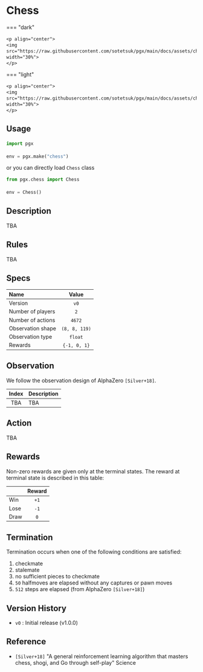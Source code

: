# Chess

=== "dark" 

    <p align="center">
    <img src="https://raw.githubusercontent.com/sotetsuk/pgx/main/docs/assets/chess_dark.gif" width="30%">
    </p>

=== "light" 

    <p align="center">
    <img src="https://raw.githubusercontent.com/sotetsuk/pgx/main/docs/assets/chess_light.gif" width="30%">
    </p>

## Usage

```py
import pgx

env = pgx.make("chess")
```

or you can directly load `Chess` class

```py
from pgx.chess import Chess

env = Chess()
```

## Description

TBA


## Rules

TBA

## Specs

| Name | Value |
|:---|:----:|
| Version | `v0` |
| Number of players | `2` |
| Number of actions | `4672` |
| Observation shape | `(8, 8, 119)` |
| Observation type | `float` |
| Rewards | `{-1, 0, 1}` |

## Observation
We follow the observation design of AlphaZero `[Silver+18]`.

| Index | Description |
|:---:|:----|
| TBA | TBA |

## Action

TBA

## Rewards
Non-zero rewards are given only at the terminal states.
The reward at terminal state is described in this table:

| | Reward |
|:---|:----:|
| Win | `+1` |
| Lose | `-1` |
| Draw | `0` |

## Termination

Termination occurs when one of the following conditions are satisfied:

1. checkmate
2. stalemate
3. no sufficient pieces to checkmate
4. `50` halfmoves are elapsed without any captures or pawn moves
4. `512` steps are elapsed (from AlphaZero `[Silver+18]`)


## Version History

- `v0` : Initial release (v1.0.0)

## Reference

- `[Silver+18]` "A general reinforcement learning algorithm that masters chess, shogi, and Go through self-play" Science